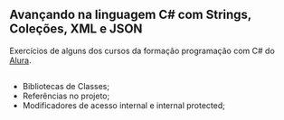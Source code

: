 ## Avançando na linguagem C# com Strings, Coleções, XML e JSON

Exercícios de alguns dos cursos da formação programação com C# do [Alura](https://alura.com.br).

##

- Bibliotecas de Classes;
- Referências no projeto;
- Modificadores de acesso internal e internal protected;
